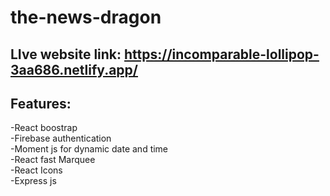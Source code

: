 # the-news-dragon

## LIve website link: https://incomparable-lollipop-3aa686.netlify.app/
## Features:

-React boostrap </br>
-Firebase authentication <br/>
-Moment js for dynamic date and time <br/>
-React fast Marquee <br/>
-React Icons <br/>
-Express js <br/>

